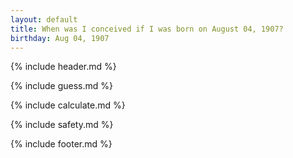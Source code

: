 ```yaml
---
layout: default
title: When was I conceived if I was born on August 04, 1907?
birthday: Aug 04, 1907
---
```


{% include header.md %}

{% include guess.md %}

{% include calculate.md %}

{% include safety.md %}

{% include footer.md %}



